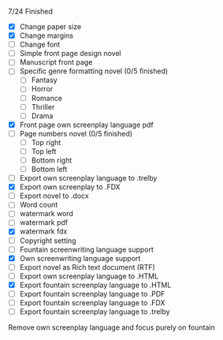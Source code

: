 7/24 Finished
- [x] Change paper size
- [x] Change margins
- [ ] Change font
- [ ] Simple front page design novel
- [ ] Manuscript front page
- [ ] Specific genre formatting novel (0/5 finished)
  - [ ] Fantasy
  - [ ] Horror
  - [ ] Romance
  - [ ] Thriller
  - [ ] Drama
- [x] Front page own screenplay language pdf
- [ ] Page numbers novel (0/5 finished)
	- [ ] Top right
	- [ ] Top left
	- [ ] Bottom right
	- [ ] Bottom left
- [ ] Export own screenplay language to .trelby
- [x] Export own screenplay to .FDX
- [ ] Export novel to .docx
- [ ] Word count
- [ ] watermark word
- [ ] watermark pdf
- [x] watermark fdx
- [ ] Copyright setting
- [ ] Fountain screenwriting language support
- [x] Own screenwriting language support
- [ ] Export novel as Rich text document (RTF)
- [ ] Export own screenplay language to .HTML
- [x] Export fountain screenplay language to .HTML
- [ ] Export fountain screenplay language to .PDF
- [ ] Export fountain screenplay language to .FDX
- [ ] Export fountain screenplay language to .trelby

Remove own screenplay language and focus purely on fountain